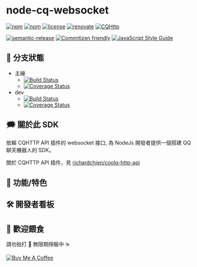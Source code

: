 # node-cq-websocket
[![npm](https://img.shields.io/npm/dt/cq-websocket.svg)](https://www.npmjs.com/package/cq-websocket)
[![npm](https://img.shields.io/npm/v/cq-websocket.svg)](https://www.npmjs.com/package/cq-websocket)
[![license](https://img.shields.io/github/license/momocow/node-cq-websocket.svg)](https://github.com/momocow/node-cq-websocket#readme)
[![renovate](https://badges.renovateapi.com/github/momocow/node-cq-websocket)](https://renovatebot.com/)
[![CQHttp](https://img.shields.io/badge/dependency-CQHttp-green.svg)](https://github.com/richardchien/coolq-http-api#readme)

[![semantic-release](https://img.shields.io/badge/%20%20%F0%9F%93%A6%F0%9F%9A%80-semantic--release-e10079.svg)](https://github.com/semantic-release/semantic-release)
[![Commitizen friendly](https://img.shields.io/badge/commitizen-friendly-ff69b4.svg)](http://commitizen.github.io/cz-cli/)
[![JavaScript Style Guide](https://img.shields.io/badge/code_style-standard-brightgreen.svg)](https://standardjs.com)

## 🚧 分支狀態
- 主線
  - [![Build Status](https://travis-ci.org/momocow/node-cq-websocket.svg?branch=master)](https://travis-ci.org/momocow/node-cq-websocket)
  - [![Coverage Status](https://coveralls.io/repos/github/momocow/node-cq-websocket/badge.svg?branch=master)](https://coveralls.io/github/momocow/node-cq-websocket?branch=master)
- dev
  - [![Build Status](https://travis-ci.org/momocow/node-cq-websocket.svg?branch=dev)](https://travis-ci.org/momocow/node-cq-websocket)
  - [![Coverage Status](https://coveralls.io/repos/github/momocow/node-cq-websocket/badge.svg?branch=dev)](https://coveralls.io/github/momocow/node-cq-websocket?branch=dev)

## 🗯️ 關於此 SDK
依賴 CQHTTP API 插件的 websocket 接口, 為 NodeJs 開發者提供一個搭建 QQ 聊天機器人的 SDK。

關於 CQHTTP API 插件，見 [richardchien/coolq-http-api](https://github.com/richardchien/coolq-http-api#readme)

## 🎉 功能/特色

## 🛠️ 開發者看板

## 🍙 歡迎餵食
請勿拍打 🤜 無限期掙飯中 ☕

<a href="https://www.buymeacoffee.com/momocow" target="_blank"><img src="https://www.buymeacoffee.com/assets/img/custom_images/yellow_img.png" alt="Buy Me A Coffee" style="height: auto !important;width: auto !important;" ></a>
